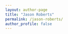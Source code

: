```yaml
---
layout: author-page
title: "Jason Roberts"
permalink: /jason-roberts/
author_profile: false
---
```

